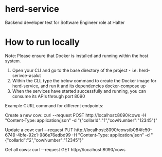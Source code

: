 # herd-service
Backend developer test for Software Engineer role at Halter

# How to run locally
Note: Please ensure that Docker is installed and running within the host system.

1. Open your CLI and go to the base directory of the project - i.e. herd-serivce-asalut
2. Within the CLI, type the below command to create the Docker image for herd-service, and run it and its dependencies
        docker-compose up
3. When the services have started successfully and running, you can consume its APIs through port 8090

Example CURL command for different endpoints:

Create a new cow:
curl --request POST http://localhost:8090/cows -H "Content-Type: application/json" -d "{\"collarId\":\"1\",\"cowNumber\":\"12345\"}"

Update a cow:
curl --request PUT http://localhost:8090/cows/b084fc50-6749-4bfe-92c1-986e76edbd99 -H "Content-Type: application/json" -d "{\"collarId\":\"2\",\"cowNumber\":\"12345\"}"

Get all cows:
curl --request GET http://localhost:8090/cows
